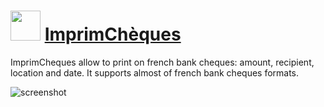 ﻿# <img src="https://cdn.jsdelivr.net/gh/chtof/chocolatey-packages/automatic/imprimcheques/imprimcheques.png" width="48" height="48"/> [ImprimChèques](https://chocolatey.org/packages/imprimcheques)

ImprimCheques allow to print on french bank cheques: amount, recipient, location and date. It supports almost of french bank cheques formats.

![screenshot](https://cdn.jsdelivr.net/gh/chtof/chocolatey-packages/automatic/imprimcheques/screenshot.png)